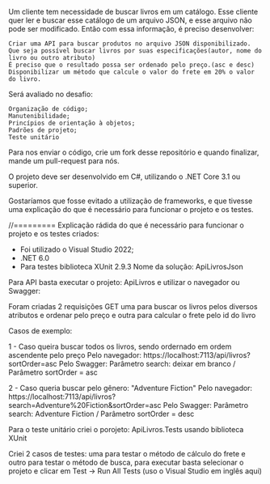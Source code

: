 Um cliente tem necessidade de buscar livros em um catálogo. Esse cliente quer ler e buscar esse catálogo de um arquivo JSON, e esse arquivo não pode ser modificado. Então com essa informação, é preciso desenvolver:

    Criar uma API para buscar produtos no arquivo JSON disponibilizado.
    Que seja possível buscar livros por suas especificações(autor, nome do livro ou outro atributo)
    É preciso que o resultado possa ser ordenado pelo preço.(asc e desc)
    Disponibilizar um método que calcule o valor do frete em 20% o valor do livro.

Será avaliado no desafio:

    Organização de código;
    Manutenibilidade;
    Princípios de orientação à objetos;
    Padrões de projeto;
    Teste unitário

Para nos enviar o código, crie um fork desse repositório e quando finalizar, mande um pull-request para nós.

O projeto deve ser desenvolvido em C#, utilizando o .NET Core 3.1 ou superior.

Gostaríamos que fosse evitado a utilização de frameworks, e que tivesse uma explicação do que é necessário para funcionar o projeto e os testes.



//=========
Explicação rádida do que é necessário para funcionar o projeto e os testes criados:

- Foi utilizado o Visual Studio 2022;
- .NET 6.0
- Para testes biblioteca XUnit 2.9.3
Nome da solução: ApiLivrosJson

Para API basta executar o projeto: ApiLivros e utilizar o navegador ou Swagger:

Foram criadas 2 requisições GET uma para buscar os livros pelos diversos atributos e ordenar pelo preço e outra para calcular o frete pelo id do livro

Casos de exemplo:

1 - Caso queira buscar todos os livros, sendo ordernado em ordem ascendente pelo preço
Pelo navegador: https://localhost:7113/api/livros?sortOrder=asc
Pelo Swagger: Parâmetro search: deixar em branco / Parâmetro sortOrder = asc

2 - Caso queria buscar pelo gênero: "Adventure Fiction"
Pelo navegador: https://localhost:7113/api/livros?search=Adventure%20Fiction&sortOrder=asc
Pelo Swagger: Parâmetro search: Adventure Fiction / Parâmetro sortOrder = desc

Para o teste unitário criei o porojeto: ApiLivros.Tests usando biblioteca XUnit

Criei 2 casos de testes: uma para testar o método de cálculo do frete e outro para testar o método de busca, para executar basta selecionar o projeto e clicar em Test -> Run All Tests (uso o Visual Studio em inglês aqui)
